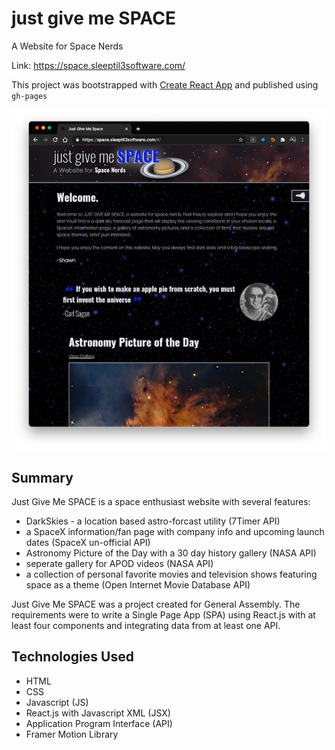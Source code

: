 # just give me SPACE

A Website for Space Nerds

Link: https://space.sleeptil3software.com/

This project was bootstrapped with [Create React App](https://github.com/facebook/create-react-app) and published using `gh-pages`

![GitHub Logo](/screenshot.png)

## Summary

Just Give Me SPACE is a space enthusiast website with several features:

* DarkSkies - a location based astro-forcast utility (7Timer API)
* a SpaceX information/fan page with company info and upcoming launch dates (SpaceX un-official API)
* Astronomy Picture of the Day with a 30 day history gallery (NASA API)
* seperate gallery for APOD videos (NASA API)
* a collection of personal favorite movies and television shows featuring space as a theme (Open Internet Movie Database API)

Just Give Me SPACE was a project created for General Assembly. The requirements were to write a Single Page App (SPA) using React.js with at least four components and integrating data from at least one API.

## Technologies Used

* HTML
* CSS
* Javascript (JS)
* React.js with Javascript XML (JSX)
* Application Program Interface (API)
* Framer Motion Library